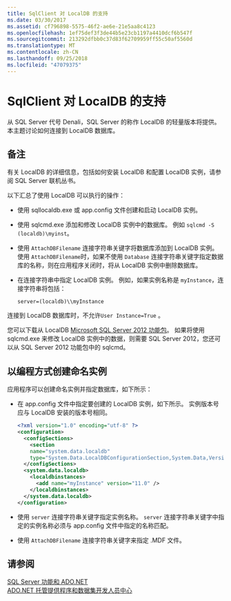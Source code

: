 ```yaml
---
title: SqlClient 对 LocalDB 的支持
ms.date: 03/30/2017
ms.assetid: cf796898-5575-46f2-ae6e-21e5aa8c4123
ms.openlocfilehash: 1ef75def3f3de44b5e23cb1197a4410dcf6b547f
ms.sourcegitcommit: 213292dfbb0c37d83f62709959ff55c50af5560d
ms.translationtype: MT
ms.contentlocale: zh-CN
ms.lasthandoff: 09/25/2018
ms.locfileid: "47079375"
---
```

# <a name="sqlclient-support-for-localdb"></a>SqlClient 对 LocalDB 的支持
从 SQL Server 代号 Denali，SQL Server 的称作 LocalDB 的轻量版本将提供。 本主题讨论如何连接到 LocalDB 数据库。  
  
## <a name="remarks"></a>备注  
 有关 LocalDB 的详细信息，包括如何安装 LocalDB 和配置 LocalDB 实例，请参阅 SQL Server 联机丛书。  
  
 以下汇总了使用 LocalDB 可以执行的操作：  
  
-   使用 sqllocaldb.exe 或 app.config 文件创建和启动 LocalDB 实例。  
  
-   使用 sqlcmd.exe 添加和修改 LocalDB 实例中的数据库。 例如 `sqlcmd -S (localdb)\myinst`。  
  
-   使用 `AttachDBFilename` 连接字符串关键字将数据库添加到 LocalDB 实例。 使用 `AttachDBFilename`时，如果不使用 `Database` 连接字符串关键字指定数据库的名称，则在应用程序关闭时，将从 LocalDB 实例中删除数据库。  
  
-   在连接字符串中指定 LocalDB 实例。 例如，如果实例名称是 `myInstance`，连接字符串将包括：  
  
    ```  
    server=(localdb)\\myInstance  
    ```  
  
 连接到 LocalDB 数据库时，不允许`User Instance=True` 。  
  
 您可以下载从 LocalDB [Microsoft SQL Server 2012 功能包](https://www.microsoft.com/download/en/details.aspx?id=29065)。 如果将使用 sqlcmd.exe 来修改 LocalDB 实例中的数据，则需要 SQL Server 2012，您还可以从 SQL Server 2012 功能包中的 sqlcmd。  
  
## <a name="programmatically-create-a-named-instance"></a>以编程方式创建命名实例  
 应用程序可以创建命名实例并指定数据库，如下所示：  
  
-   在 app.config 文件中指定要创建的 LocalDB 实例，如下所示。  实例版本号应与 LocalDB 安装的版本号相同。  
  
    ```xml  
    <?xml version="1.0" encoding="utf-8" ?>  
    <configuration>  
      <configSections>  
        <section  
        name="system.data.localdb"  
        type="System.Data.LocalDBConfigurationSection,System.Data,Version=4.0.0.0,Culture=neutral,PublicKeyToken=b77a5c561934e089"/>  
      </configSections>  
      <system.data.localdb>  
        <localdbinstances>  
          <add name="myInstance" version="11.0" />  
        </localdbinstances>  
      </system.data.localdb>  
    </configuration>  
    ```  
  
-   使用 `server` 连接字符串关键字指定实例名称。  `server` 连接字符串关键字中指定的实例名称必须与 app.config 文件中指定的名称匹配。  
  
-   使用 `AttachDBFilename` 连接字符串关键字来指定 .MDF 文件。  
  
## <a name="see-also"></a>请参阅  
 [SQL Server 功能和 ADO.NET](../../../../../docs/framework/data/adonet/sql/sql-server-features-and-adonet.md)  
 [ADO.NET 托管提供程序和数据集开发人员中心](https://go.microsoft.com/fwlink/?LinkId=217917)
